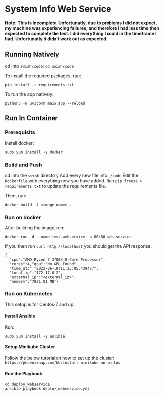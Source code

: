 # System Info Web Service

**Note: This is incomplete. Unfortunatly, due to problems I did not expect, my machine was experiencing failures, and therefore I had less time then expected to complete the test. I did everything I could in the timeframe I had. Unfortunatly it didn't work out as expected.**

## Running Natively

cd into `swish/code`:
`cd swish/code`

To install the required packages, run:
```
pip install -r requirements.txt
```

To run the app natively:
```
python3 -m uvicorn main:app --reload
```

## Run In Container

### Prerequisits

Install docker:
```
sudo yum install -y docker
```

### Build and Push

cd into the `swish` directory
Add every new file into `./code`
Edit the `Dockerfile` with everything new you have added.
Run `pip freeze > requirements.txt` to update the requirements file.

Then, run:
```
docker build -t <image_name> .
```

### Run on docker

After building the image, run:
```
docker run -d --name test_webservice -p 80:80 web_service
```

If you then run `curl http://localhost` you should get the API response.
```
{
  "cpu":"AMD Ryzen 7 3700X 8-Core Processor",
  "cores":4,"gpu":"No GPU Found",
  "time_utc":"2022-06-18T11:25:05.439477",
  "local_ip":"172.17.0.2",
  "external_ip":"<external_ip>",
  "memory":"7821.01 MB"}
```

### Run on Kubernetes

This setup is for Centos-7 and up. 

#### Install Ansible

Run:
```
sudo yum install -y ansible
```

#### Setup Minikube Cluster

Follow the below tutorial on how to set up the cluster:
`https://phoenixnap.com/kb/install-minikube-on-centos`

#### Run the Playbook

```
cd deploy_webservice
ansible-playbook deploy_webservice.yml
```
